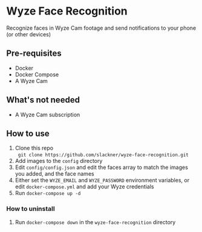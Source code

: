 # Wyze Face Recognition  
Recognize faces in Wyze Cam footage and send notifications to your phone (or other devices)  

## Pre-requisites  
* Docker  
* Docker Compose  
* A Wyze Cam  

## What's not needed  
* A Wyze Cam subscription  

## How to use
1. Clone this repo  
    ` git clone https://github.com/slackner/wyze-face-recognition.git`   
2. Add images to the `config` directory  
3. Edit `config/config.json` and edit the faces array to match the images you added, and the face names  
4. Either set the `WYZE_EMAIL` and `WYZE_PASSWORD` environment variables, or edit `docker-compose.yml` and add your Wyze credentials  
5. Run `docker-compose up -d`  

### How to uninstall  
1. Run `docker-compose down` in the `wyze-face-recognition` directory  